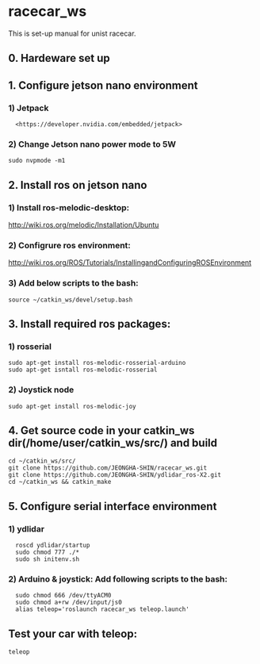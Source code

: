 # racecar_ws
This is set-up manual for unist racecar.  

## 0. Hardeware set up


## 1. Configure jetson nano environment
### 1) Jetpack
      <https://developer.nvidia.com/embedded/jetpack>
### 2) Change Jetson nano power mode to 5W
    sudo nvpmode -m1

## 2. Install ros on jetson nano
### 1) Install ros-melodic-desktop:
  <http://wiki.ros.org/melodic/Installation/Ubuntu>

### 2) Configrure ros environment:  
  <http://wiki.ros.org/ROS/Tutorials/InstallingandConfiguringROSEnvironment>

### 3) Add below scripts to the bash:
    source ~/catkin_ws/devel/setup.bash


## 3. Install required ros packages:
### 1) rosserial
    sudo apt-get install ros-melodic-rosserial-arduino
    sudo apt-get isntall ros-melodic-rosserial
### 2) Joystick node
    sudo apt-get install ros-melodic-joy


## 4. Get source code in your catkin_ws dir(/home/user/catkin_ws/src/) and build
    cd ~/catkin_ws/src/
    git clone https://github.com/JEONGHA-SHIN/racecar_ws.git
    git clone https://github.com/JEONGHA-SHIN/ydlidar_ros-X2.git
    cd ~/catkin_ws && catkin_make


## 5. Configure serial interface environment
### 1) ydlidar
      roscd ydlidar/startup
      sudo chmod 777 ./*
      sudo sh initenv.sh
### 2) Arduino & joystick: Add following scripts to the bash:
      sudo chmod 666 /dev/ttyACM0
      sudo chmod a+rw /dev/input/js0
      alias teleop='roslaunch racecar_ws teleop.launch'
      
## Test your car with teleop:
    teleop
      
    
    
    
    
      

      
      
